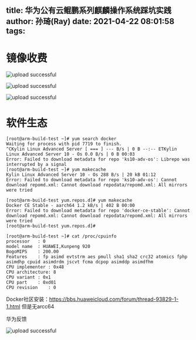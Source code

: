 title: 华为公有云鲲鹏系列麒麟操作系统踩坑实践
author: 孙琦(Ray)
date: 2021-04-22 08:01:58
tags:
---


# 镜像收费

![upload successful](/images/pasted-222.png)


![upload successful](/images/pasted-223.png)


![upload successful](/images/pasted-224.png)

# 软件生态

```
[root@arm-build-test ~]# yum search docker
Waiting for process with pid 7719 to finish.
^CKylin Linux Advanced Server [ === ] --- B/s | 0 B --:-- ETKylin Linux Advanced Server 10 - Os 0.0 B/s | 0 B 00:03
Error: Failed to download metadata for repo 'ks10-adv-os': Librepo was interrupted by a signal
[root@arm-build-test ~]# yum makecache
Kylin Linux Advanced Server 10 - Os 288 B/s | 20 kB 01:12
Error: Failed to download metadata for repo 'ks10-adv-os': Cannot download repomd.xml: Cannot download repodata/repomd.xml: All mirrors were tried
```

```
[root@arm-build-test yum.repos.d]# yum makecache
Docker CE Stable - aarch64 1.2 kB/s | 402 B 00:00
Error: Failed to download metadata for repo 'docker-ce-stable': Cannot download repomd.xml: Cannot download repodata/repomd.xml: All mirrors were tried
[root@arm-build-test yum.repos.d]#
```

```
[root@arm-build-test ~]# cat /proc/cpuinfo
processor	: 0
model name	: HUAWEI,Kunpeng 920
BogoMIPS	: 200.00
Features	: fp asimd evtstrm aes pmull sha1 sha2 crc32 atomics fphp asimdhp cpuid asimdrdm jscvt fcma dcpop asimddp asimdfhm
CPU implementer	: 0x48
CPU architecture: 8
CPU variant	: 0x1
CPU part	: 0xd01
CPU revision	: 0
```

Docker社区安装：https://bbs.huaweicloud.com/forum/thread-93829-1-1.html
但是无arcc64

华为反馈

![upload successful](/images/pasted-225.png)